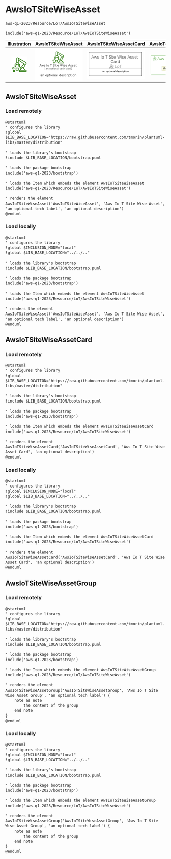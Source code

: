 # AwsIoTSiteWiseAsset


```text
aws-q1-2023/Resource/LoT/AwsIoTSiteWiseAsset
```

```text
include('aws-q1-2023/Resource/LoT/AwsIoTSiteWiseAsset')
```



| Illustration | AwsIoTSiteWiseAsset | AwsIoTSiteWiseAssetCard | AwsIoTSiteWiseAssetGroup |
| :---: | :---: | :---: | :---: |
| ![illustration for Illustration](../../../aws-q1-2023/Resource/LoT/AwsIoTSiteWiseAsset.png) | ![illustration for AwsIoTSiteWiseAsset](../../../aws-q1-2023/Resource/LoT/AwsIoTSiteWiseAsset.Local.png) | ![illustration for AwsIoTSiteWiseAssetCard](../../../aws-q1-2023/Resource/LoT/AwsIoTSiteWiseAssetCard.Local.png) | ![illustration for AwsIoTSiteWiseAssetGroup](../../../aws-q1-2023/Resource/LoT/AwsIoTSiteWiseAssetGroup.Local.png) |




## AwsIoTSiteWiseAsset

### Load remotely
```plantuml
@startuml
' configures the library
!global $LIB_BASE_LOCATION="https://raw.githubusercontent.com/tmorin/plantuml-libs/master/distribution"

' loads the library's bootstrap
!include $LIB_BASE_LOCATION/bootstrap.puml

' loads the package bootstrap
include('aws-q1-2023/bootstrap')

' loads the Item which embeds the element AwsIoTSiteWiseAsset
include('aws-q1-2023/Resource/LoT/AwsIoTSiteWiseAsset')

' renders the element
AwsIoTSiteWiseAsset('AwsIoTSiteWiseAsset', 'Aws Io T Site Wise Asset', 'an optional tech label', 'an optional description')
@enduml
```

### Load locally
```plantuml
@startuml
' configures the library
!global $INCLUSION_MODE="local"
!global $LIB_BASE_LOCATION="../../.."

' loads the library's bootstrap
!include $LIB_BASE_LOCATION/bootstrap.puml

' loads the package bootstrap
include('aws-q1-2023/bootstrap')

' loads the Item which embeds the element AwsIoTSiteWiseAsset
include('aws-q1-2023/Resource/LoT/AwsIoTSiteWiseAsset')

' renders the element
AwsIoTSiteWiseAsset('AwsIoTSiteWiseAsset', 'Aws Io T Site Wise Asset', 'an optional tech label', 'an optional description')
@enduml
```

## AwsIoTSiteWiseAssetCard

### Load remotely
```plantuml
@startuml
' configures the library
!global $LIB_BASE_LOCATION="https://raw.githubusercontent.com/tmorin/plantuml-libs/master/distribution"

' loads the library's bootstrap
!include $LIB_BASE_LOCATION/bootstrap.puml

' loads the package bootstrap
include('aws-q1-2023/bootstrap')

' loads the Item which embeds the element AwsIoTSiteWiseAssetCard
include('aws-q1-2023/Resource/LoT/AwsIoTSiteWiseAsset')

' renders the element
AwsIoTSiteWiseAssetCard('AwsIoTSiteWiseAssetCard', 'Aws Io T Site Wise Asset Card', 'an optional description')
@enduml
```

### Load locally
```plantuml
@startuml
' configures the library
!global $INCLUSION_MODE="local"
!global $LIB_BASE_LOCATION="../../.."

' loads the library's bootstrap
!include $LIB_BASE_LOCATION/bootstrap.puml

' loads the package bootstrap
include('aws-q1-2023/bootstrap')

' loads the Item which embeds the element AwsIoTSiteWiseAssetCard
include('aws-q1-2023/Resource/LoT/AwsIoTSiteWiseAsset')

' renders the element
AwsIoTSiteWiseAssetCard('AwsIoTSiteWiseAssetCard', 'Aws Io T Site Wise Asset Card', 'an optional description')
@enduml
```

## AwsIoTSiteWiseAssetGroup

### Load remotely
```plantuml
@startuml
' configures the library
!global $LIB_BASE_LOCATION="https://raw.githubusercontent.com/tmorin/plantuml-libs/master/distribution"

' loads the library's bootstrap
!include $LIB_BASE_LOCATION/bootstrap.puml

' loads the package bootstrap
include('aws-q1-2023/bootstrap')

' loads the Item which embeds the element AwsIoTSiteWiseAssetGroup
include('aws-q1-2023/Resource/LoT/AwsIoTSiteWiseAsset')

' renders the element
AwsIoTSiteWiseAssetGroup('AwsIoTSiteWiseAssetGroup', 'Aws Io T Site Wise Asset Group', 'an optional tech label') {
    note as note
        the content of the group
    end note
}
@enduml
```

### Load locally
```plantuml
@startuml
' configures the library
!global $INCLUSION_MODE="local"
!global $LIB_BASE_LOCATION="../../.."

' loads the library's bootstrap
!include $LIB_BASE_LOCATION/bootstrap.puml

' loads the package bootstrap
include('aws-q1-2023/bootstrap')

' loads the Item which embeds the element AwsIoTSiteWiseAssetGroup
include('aws-q1-2023/Resource/LoT/AwsIoTSiteWiseAsset')

' renders the element
AwsIoTSiteWiseAssetGroup('AwsIoTSiteWiseAssetGroup', 'Aws Io T Site Wise Asset Group', 'an optional tech label') {
    note as note
        the content of the group
    end note
}
@enduml
```

